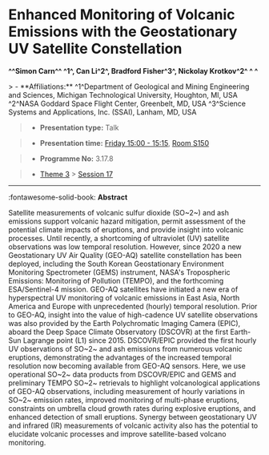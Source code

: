 # Enhanced Monitoring of Volcanic Emissions with the Geostationary UV Satellite Constellation

**^^Simon Carn^^ ^1^, Can Li^2^, Bradford Fisher^3^, Nickolay Krotkov^2^ ^ ^**

<!-- more -->> - **Affiliations:** ^1^Department of Geological and Mining Engineering and Sciences, Michigan Technological University, Houghton, MI, USA ^2^NASA Goddard Space Flight Center, Greenbelt, MD, USA ^3^Science Systems and Applications, Inc. (SSAI), Lanham, MD, USA   

> - **Presentation type:** Talk

> - **Presentation time:** [Friday 15:00 - 15:15](../sessions_comparison.md#__tabbed_4_1), [Room S150](../maps_venue.md#__tabbed_1_2)

> - **Programme No:** 3.17.8

> - [Theme 3](../theme3.md) > [Session 17](../sessions/session-3-17.md)

--- 

:fontawesome-solid-book: **Abstract**

Satellite measurements of volcanic sulfur dioxide (SO~2~) and ash emissions support volcanic hazard mitigation, permit assessment of the potential climate impacts of eruptions, and provide insight into volcanic processes. Until recently, a shortcoming of ultraviolet (UV) satellite observations was low temporal resolution. However, since 2020 a new Geostationary UV Air Quality (GEO-AQ) satellite constellation has been deployed, including the South Korean Geostationary Environment Monitoring Spectrometer (GEMS) instrument, NASA's Tropospheric Emissions: Monitoring of Pollution (TEMPO), and the forthcoming ESA/Sentinel-4 mission. GEO-AQ satellites have initiated a new era of hyperspectral UV monitoring of volcanic emissions in East Asia, North America and Europe with unprecedented (hourly) temporal resolution. Prior to GEO-AQ, insight into the value of high-cadence UV satellite observations was also provided by the Earth Polychromatic Imaging Camera (EPIC), aboard the Deep Space Climate Observatory (DSCOVR) at the first Earth-Sun Lagrange point (L1) since 2015. DSCOVR/EPIC provided the first hourly UV observations of SO~2~ and ash emissions from numerous volcanic eruptions, demonstrating the advantages of the increased temporal resolution now becoming available from GEO-AQ sensors. Here, we use operational SO~2~ data products from DSCOVR/EPIC and GEMS and preliminary TEMPO SO~2~ retrievals to highlight volcanological applications of GEO-AQ observations, including measurement of hourly variations in SO~2~ emission rates, improved monitoring of multi-phase eruptions, constraints on umbrella cloud growth rates during explosive eruptions, and enhanced detection of small eruptions. Synergy between geostationary UV and infrared (IR) measurements of volcanic activity also has the potential to elucidate volcanic processes and improve satellite-based volcano monitoring.

